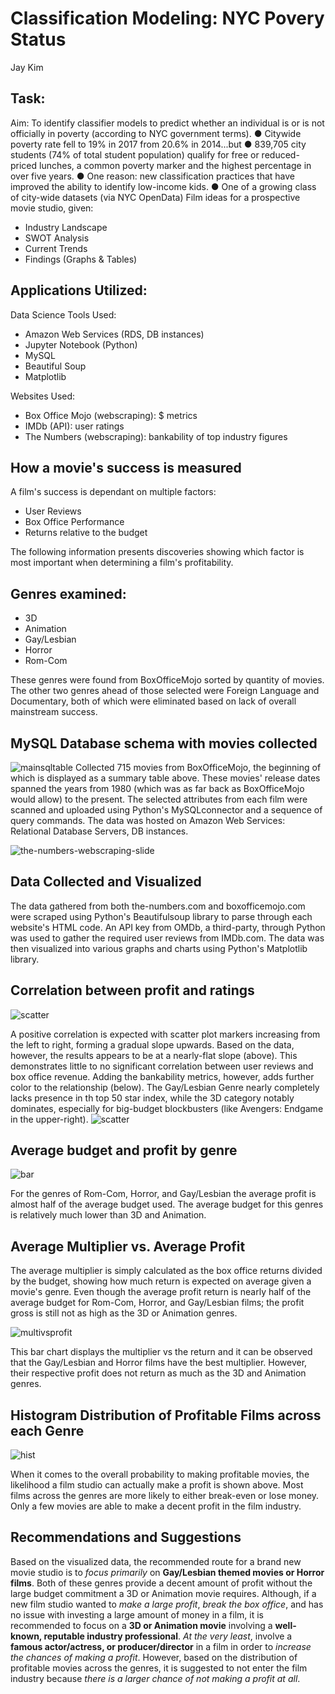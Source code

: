 # Classification Modeling: NYC Povery Status
Jay Kim

## Task:
Aim: To identify classifier models to predict whether an individual is or is not officially in poverty
(according to NYC government terms).
● Citywide poverty rate fell to 19% in 2017 from 20.6% in 2014...but
● 839,705 city students (74% of total student population) qualify for free or reduced-priced lunches, a common poverty marker and the highest percentage in over five years.
● One reason: new classification practices that have improved the ability to identify low-income kids.
● One of a growing class of city-wide datasets (via NYC OpenData)
Film ideas for a prospective movie studio, given:
* Industry Landscape
* SWOT Analysis
* Current Trends
* Findings (Graphs & Tables)

## Applications Utilized:
Data Science Tools Used:
* Amazon Web Services (RDS, DB instances)
* Jupyter Notebook (Python)
* MySQL
* Beautiful Soup
* Matplotlib

Websites Used:
* Box Office Mojo (webscraping): $ metrics
* IMDb (API): user ratings
* The Numbers (webscraping): bankability of top industry figures

## How a movie's success is measured
A film's success is dependant on multiple factors:
* User Reviews
* Box Office Performance
* Returns relative to the budget
 
The following information presents discoveries showing which factor is most important when determining a film's profitability.
## Genres examined:
* 3D
* Animation
* Gay/Lesbian
* Horror
* Rom-Com

These genres were found from BoxOfficeMojo sorted by quantity of movies.  The other two genres ahead of those selected were Foreign Language and Documentary, both of which were eliminated based on lack of overall mainstream success.

## MySQL Database schema with movies collected
![mainsqltable](Images/MainDB_Table_Head.png "Main SQL Table")
Collected 715 movies from BoxOfficeMojo, the beginning of which is displayed as a summary table above.  These movies' release dates spanned the years from 1980 (which was as far back as BoxOfficeMojo would allow) to the present.  The selected attributes from each film were scanned and uploaded using Python's MySQLconnector and a sequence of query commands.  The data was hosted on Amazon Web Services: Relational Database Servers, DB instances.

![the-numbers-webscraping-slide](Images/The-Numbers-Webscrape.png "Webscraping Example From Presentation")


## Data Collected and Visualized
The data gathered from both the-numbers.com and boxofficemojo.com were scraped using Python's Beautifulsoup library to parse through each website's HTML code.  An API key from OMDb, a third-party, through Python was used to gather the required user reviews from IMDb.com. The data was then visualized into various graphs and charts using Python's Matplotlib library.

## Correlation between profit and ratings
![scatter](Images/profit_ratings_relation.png "Profit And Ratings Scatter Plot")

A positive correlation is expected with scatter plot markers increasing from the left to right, forming a gradual slope upwards. Based on the data, however, the results appears to be at a nearly-flat slope (above).  This demonstrates little to no significant correlation between user reviews and box office revenue.
Adding the bankability metrics, however, adds further color to the relationship (below).  The Gay/Lesbian Genre nearly completely lacks presence in th top 50 star index, while the 3D category notably dominates, especially for big-budget blockbusters (like Avengers: Endgame in the upper-right).
![scatter](Images/ScatterPlot-Cross-Relationships.png "Scatter Plot With Bankability Marker Sizes")

## Average budget and profit by genre
![bar](Images/budget_profit_by_genre.png "Average Budget And Profit Bars")

For the genres of Rom-Com, Horror, and Gay/Lesbian the average profit is almost half of the average budget used. The average budget for this genres is relatively much lower than 3D and Animation.

## Average Multiplier vs. Average Profit

The average multiplier is simply calculated as the box office returns divided by the budget, showing how much return is expected on average given a movie's genre.  Even though the average profit return is nearly half of the average budget for Rom-Com, Horror, and Gay/Lesbian films; the profit gross is still not as high as the 3D or Animation genres.

![multivsprofit](Images/MultiVsProfit.png "Average Multiplier VS Average Profit")

This bar chart displays the multiplier vs the return and it can be observed that the Gay/Lesbian and Horror films have the best multiplier.  However, their respective profit does not return as much as the 3D and Animation genres.

## Histogram Distribution of Profitable Films across each Genre

![hist](Images/ChancesOfProfit.png "Histogram Distribution Of Films")

When it comes to the overall probability to making profitable movies, the likelihood a film studio can actually make a profit is shown above.  Most films across the genres are more likely to either break-even or lose money.  Only a few movies are able to make a decent profit in the film industry.

## Recommendations and Suggestions

Based on the visualized data, the recommended route for a brand new movie studio is to _focus primarily_ on __Gay/Lesbian themed movies or Horror films__.  Both of these genres provide a decent amount of profit without the large budget commitment a 3D or Animation movie requires.  Although, if a new film studio wanted to _make a large profit_, _break the box office_, and has no issue with investing a large amount of money in a film, it is recommended to focus on a __3D or Animation movie__ involving a __well-known, reputable industry professional__.  _At the very least_, involve a __famous actor/actress, or producer/director__ in a film in order to _increase the chances of making a profit_.  However, based on the distribution of profitable movies across the genres, it is suggested to not enter the film industry because _there is a larger chance of not making a profit at all_.
